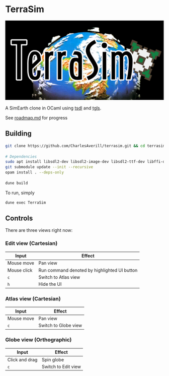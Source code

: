 # TerraSim

![logo](https://github.com/CharlesAverill/terrasim/raw/main/assets/logo/logo.png)

A SimEarth clone in OCaml using [tsdl](https://erratique.ch/software/tsdl) and [tgls](https://erratique.ch/software/tgls).

See [roadmap.md](https://github.com/CharlesAverill/terrasim/blob/main/roadmap.md) for progress

## Building

```bash
git clone https://github.com/CharlesAverill/terrasim.git && cd terrasim

# Dependencies
sudo apt install libsdl2-dev libsdl2-image-dev libsdl2-ttf-dev libffi-dev libgmp-dev
git submodule update --init --recursive
opam install . --deps-only

dune build
```

To run, simply

```bash
dune exec TerraSim
```

## Controls

There are three views right now:

### Edit view (Cartesian)

| Input | Effect |
|---|---|
| Mouse move | Pan view |
| Mouse click | Run command denoted by highlighted UI button |
| `c` | Switch to Atlas view |
| `h` | Hide the UI |

### Atlas view (Cartesian)

| Input | Effect |
|---|---|
| Mouse move | Pan view |
| `c` | Switch to Globe view |

### Globe view (Orthographic)

| Input | Effect |
|---|---|
| Click and drag | Spin globe |
| `c` | Switch to Edit view |
